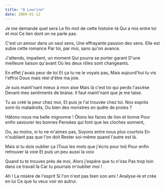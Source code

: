 ```yaml
---
title: "À Laurine"
date: 2009-01-12
---
```


Je me demande quel sera
Le fin mot de cette histoire-là
Qui a mis entre toi et moi
Ce lien dont on ne parle pas.

C'est un amour dans un seul sens,
Une effrayante passion des sens.
Elle est subie cette romance
Par toi, par moi, sans qu'on avance.

J'attends, impatient, un moment
Qui pourra se porter garant
D'une meilleure liaison qu'avant
Où les deux rôles sont changeants.

En effet j'avais peur de toi
Et ça tu ne le voyais pas,
Mais aujourd'hui tu vis l'effroi
Doux mais réel d'être ma joie.

Je suis maint'nant mieux à mon aise
Mais là c'est toi qui perds l'ascèse
Devant mes sentiments de braise.
Il faut maint'nant que je me taise.

Tu as créé la peur chez moi,
Et puis je l'ai trouvée chez toi.
Nos esprits sont-ils maladroits,
Ou bien des monstres en quête de proies ?

Hâtons-nous ma belle mignonne !
Ôtons les faces de lion et lionne
Pour enfin savourer les bonnes
Pensées qui font que les cloches sonnent,

Ou, au moins, si tu ne m'aimes pas,
Soyons entre nous plus courtois
En n'oubliant pas que l'on doit
Rester soi-même quand l'autre est là.

Mais si tu dois oublier ça
(Tous les mots que j'écris pour toi)
Pour enfin retrouver la voie
Et puis un peu aussi la voix

Quand tu te trouves près de moi,
Alors j'espère que tu n'iras
Pas trop loin dans ce travail là
Car tu pourrais m'oublier moi !

Ah ! La misère de l'esprit
Si l'on n'est pas bien son ami !
Analyse-le et crée en lui
Ce que tu veux voir en autrui.
